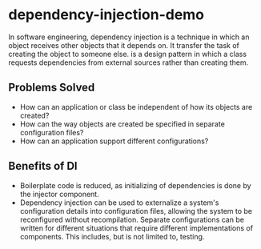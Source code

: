 # dependency-injection-demo
In software engineering, dependency injection is a technique in which an object receives other objects that it depends on. It transfer the task of creating the object to someone else. is a design pattern in which a class requests dependencies from external sources rather than creating them.


## Problems Solved
- How can an application or class be independent of how its objects are created?
- How can the way objects are created be specified in separate configuration files?
- How can an application support different configurations?

## Benefits of DI
- Boilerplate code is reduced, as initializing of dependencies is done by the injector component.
- Dependency injection can be used to externalize a system's configuration details into configuration files, allowing the system to be reconfigured without recompilation. Separate configurations can be written for different situations that require different implementations of components. This includes, but is not limited to, testing.
